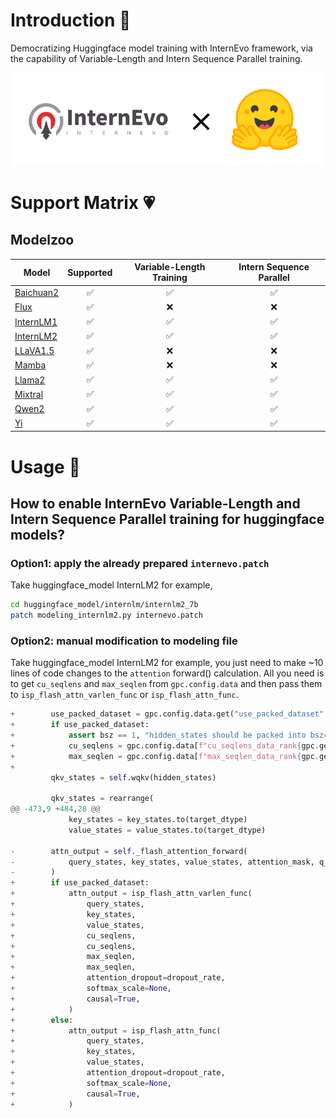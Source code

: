 # Introduction :muscle:

Democratizing Huggingface model training with InternEvo framework, via the capability of Variable-Length and Intern Sequence Parallel training.

![InternEvo_and_Huggingface](doc/images/InternEvo_and_Huggingface.png)


# Support Matrix :heartpulse:

## Modelzoo

| Model     | Supported         | Variable-Length Training | Intern Sequence Parallel |
|-----------|:-----------------:|:------------------------:|:------------------------:|
| [Baichuan2](huggingface_model/baichuan_inc/Baichuan2_7B_Base) |:white_check_mark: |:white_check_mark:        |:white_check_mark:        |
| [Flux](huggingface_model/flux)      |:white_check_mark: |:x:                       |:x:                       |
| [InternLM1](huggingface_model/internlm/internlm_7b) |:white_check_mark: |:white_check_mark:        |:white_check_mark:        |
| [InternLM2](huggingface_model/internlm/internlm2_7b) |:white_check_mark: |:white_check_mark:        |:white_check_mark:        |
| [LLaVA1.5](huggingface_model/llava_hf/llava_1_5_7b_hf)  |:white_check_mark: |:x:                       |:x:                       |
| [Mamba](huggingface_model/mamba)     |:white_check_mark: |:x:                       |:x:                       |
| [Llama2](huggingface_model/meta_llama/Llama_2_7b_hf)    |:white_check_mark: |:white_check_mark:        |:white_check_mark:        |
| [Mixtral](huggingface_model/mistralai/mixtral_8x7B_v0_1)   |:white_check_mark: |:white_check_mark:        |:white_check_mark:        |
| [Qwen2](huggingface_model/Qwen/Qwen2_7B)     |:white_check_mark: |:white_check_mark:        |:white_check_mark:        |
| [Yi](huggingface_model/Yi)        |:white_check_mark: |:white_check_mark:        |:white_check_mark:        |


# Usage :rocket:

## How to enable InternEvo Variable-Length and Intern Sequence Parallel training for huggingface models?

### Option1: apply the already prepared `internevo.patch`

Take huggingface_model InternLM2 for example,

```bash
cd huggingface_model/internlm/internlm2_7b
patch modeling_internlm2.py internevo.patch
```

### Option2: manual modification to modeling file

Take huggingface_model InternLM2 for example, you just need to make ~10 lines of code changes to the `attention` forward() calculation. All you need is to get `cu_seqlens` and `max_seqlen` from `gpc.config.data` and then pass them to `isp_flash_attn_varlen_func` or `isp_flash_attn_func`.

``` python
+        use_packed_dataset = gpc.config.data.get("use_packed_dataset", False)
+        if use_packed_dataset:
+            assert bsz == 1, "hidden_states should be packed into bsz=1 when use_packed_dataset=True"
+            cu_seqlens = gpc.config.data[f"cu_seqlens_data_rank{gpc.get_local_rank(ParallelMode.DATA)}"]
+            max_seqlen = gpc.config.data[f"max_seqlen_data_rank{gpc.get_local_rank(ParallelMode.DATA)}"]
+
         qkv_states = self.wqkv(hidden_states)
 
         qkv_states = rearrange(
@@ -473,9 +484,28 @@
             key_states = key_states.to(target_dtype)
             value_states = value_states.to(target_dtype)
 
-        attn_output = self._flash_attention_forward(
-            query_states, key_states, value_states, attention_mask, q_len, dropout=dropout_rate
-        )
+        if use_packed_dataset:
+            attn_output = isp_flash_attn_varlen_func(
+                query_states,
+                key_states,
+                value_states,
+                cu_seqlens,
+                cu_seqlens,
+                max_seqlen,
+                max_seqlen,
+                attention_dropout=dropout_rate,
+                softmax_scale=None,
+                causal=True,
+            )
+        else:
+            attn_output = isp_flash_attn_func(
+                query_states, 
+                key_states, 
+                value_states, 
+                attention_dropout=dropout_rate, 
+                softmax_scale=None, 
+                causal=True,
+            )
```

